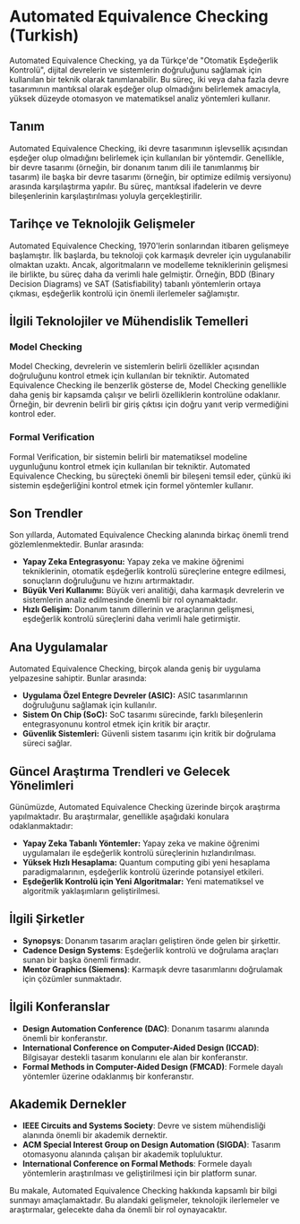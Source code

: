 # Automated Equivalence Checking (Turkish)

Automated Equivalence Checking, ya da Türkçe'de "Otomatik Eşdeğerlik Kontrolü", dijital devrelerin ve sistemlerin doğruluğunu sağlamak için kullanılan bir teknik olarak tanımlanabilir. Bu süreç, iki veya daha fazla devre tasarımının mantıksal olarak eşdeğer olup olmadığını belirlemek amacıyla, yüksek düzeyde otomasyon ve matematiksel analiz yöntemleri kullanır.

## Tanım

Automated Equivalence Checking, iki devre tasarımının işlevsellik açısından eşdeğer olup olmadığını belirlemek için kullanılan bir yöntemdir. Genellikle, bir devre tasarımı (örneğin, bir donanım tanım dili ile tanımlanmış bir tasarım) ile başka bir devre tasarımı (örneğin, bir optimize edilmiş versiyonu) arasında karşılaştırma yapılır. Bu süreç, mantıksal ifadelerin ve devre bileşenlerinin karşılaştırılması yoluyla gerçekleştirilir.

## Tarihçe ve Teknolojik Gelişmeler

Automated Equivalence Checking, 1970'lerin sonlarından itibaren gelişmeye başlamıştır. İlk başlarda, bu teknoloji çok karmaşık devreler için uygulanabilir olmaktan uzaktı. Ancak, algoritmaların ve modelleme tekniklerinin gelişmesi ile birlikte, bu süreç daha da verimli hale gelmiştir. Örneğin, BDD (Binary Decision Diagrams) ve SAT (Satisfiability) tabanlı yöntemlerin ortaya çıkması, eşdeğerlik kontrolü için önemli ilerlemeler sağlamıştır.

## İlgili Teknolojiler ve Mühendislik Temelleri

### Model Checking

Model Checking, devrelerin ve sistemlerin belirli özellikler açısından doğruluğunu kontrol etmek için kullanılan bir tekniktir. Automated Equivalence Checking ile benzerlik gösterse de, Model Checking genellikle daha geniş bir kapsamda çalışır ve belirli özelliklerin kontrolüne odaklanır. Örneğin, bir devrenin belirli bir giriş çıktısı için doğru yanıt verip vermediğini kontrol eder.

### Formal Verification

Formal Verification, bir sistemin belirli bir matematiksel modeline uygunluğunu kontrol etmek için kullanılan bir tekniktir. Automated Equivalence Checking, bu süreçteki önemli bir bileşeni temsil eder, çünkü iki sistemin eşdeğerliğini kontrol etmek için formel yöntemler kullanır.

## Son Trendler

Son yıllarda, Automated Equivalence Checking alanında birkaç önemli trend gözlemlenmektedir. Bunlar arasında:

- **Yapay Zeka Entegrasyonu:** Yapay zeka ve makine öğrenimi tekniklerinin, otomatik eşdeğerlik kontrolü süreçlerine entegre edilmesi, sonuçların doğruluğunu ve hızını artırmaktadır.
- **Büyük Veri Kullanımı:** Büyük veri analitiği, daha karmaşık devrelerin ve sistemlerin analiz edilmesinde önemli bir rol oynamaktadır.
- **Hızlı Gelişim:** Donanım tanım dillerinin ve araçlarının gelişmesi, eşdeğerlik kontrolü süreçlerini daha verimli hale getirmiştir.

## Ana Uygulamalar

Automated Equivalence Checking, birçok alanda geniş bir uygulama yelpazesine sahiptir. Bunlar arasında:

- **Uygulama Özel Entegre Devreler (ASIC):** ASIC tasarımlarının doğruluğunu sağlamak için kullanılır.
- **Sistem On Chip (SoC):** SoC tasarımı sürecinde, farklı bileşenlerin entegrasyonunu kontrol etmek için kritik bir araçtır.
- **Güvenlik Sistemleri:** Güvenli sistem tasarımı için kritik bir doğrulama süreci sağlar.

## Güncel Araştırma Trendleri ve Gelecek Yönelimleri

Günümüzde, Automated Equivalence Checking üzerinde birçok araştırma yapılmaktadır. Bu araştırmalar, genellikle aşağıdaki konulara odaklanmaktadır:

- **Yapay Zeka Tabanlı Yöntemler:** Yapay zeka ve makine öğrenimi uygulamaları ile eşdeğerlik kontrolü süreçlerinin hızlandırılması.
- **Yüksek Hızlı Hesaplama:** Quantum computing gibi yeni hesaplama paradigmalarının, eşdeğerlik kontrolü üzerinde potansiyel etkileri.
- **Eşdeğerlik Kontrolü için Yeni Algoritmalar:** Yeni matematiksel ve algoritmik yaklaşımların geliştirilmesi.

## İlgili Şirketler

- **Synopsys**: Donanım tasarım araçları geliştiren önde gelen bir şirkettir.
- **Cadence Design Systems**: Eşdeğerlik kontrolü ve doğrulama araçları sunan bir başka önemli firmadır.
- **Mentor Graphics (Siemens)**: Karmaşık devre tasarımlarını doğrulamak için çözümler sunmaktadır.

## İlgili Konferanslar

- **Design Automation Conference (DAC)**: Donanım tasarımı alanında önemli bir konferanstır.
- **International Conference on Computer-Aided Design (ICCAD)**: Bilgisayar destekli tasarım konularını ele alan bir konferanstır.
- **Formal Methods in Computer-Aided Design (FMCAD)**: Formele dayalı yöntemler üzerine odaklanmış bir konferanstır.

## Akademik Dernekler

- **IEEE Circuits and Systems Society**: Devre ve sistem mühendisliği alanında önemli bir akademik dernektir.
- **ACM Special Interest Group on Design Automation (SIGDA)**: Tasarım otomasyonu alanında çalışan bir akademik topluluktur.
- **International Conference on Formal Methods**: Formele dayalı yöntemlerin araştırılması ve geliştirilmesi için bir platform sunar.

Bu makale, Automated Equivalence Checking hakkında kapsamlı bir bilgi sunmayı amaçlamaktadır. Bu alandaki gelişmeler, teknolojik ilerlemeler ve araştırmalar, gelecekte daha da önemli bir rol oynayacaktır.